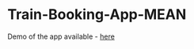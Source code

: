 # Train-Booking-App-MEAN

Demo of the app available - <a href='https://drive.google.com/file/d/1vXe8D22zJOpLb0dMaZSpbBrr1Yoop62s/view?usp=sharing'>here</a>
